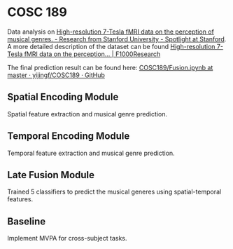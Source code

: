 # COSC 189
Data analysis on [High-resolution 7-Tesla fMRI data on the perception of musical genres. - Research from Stanford University - Spotlight at Stanford](https://exhibits.stanford.edu/data/catalog/vb917sg2499). A more detailed description of the dataset can be found [High-resolution 7-Tesla fMRI data on the perception… | F1000Research](https://f1000research.com/articles/4-174)

The final prediction result can be found here: [COSC189/Fusion.ipynb at master · yijingf/COSC189 · GitHub](https://github.com/yijingf/COSC189/blob/master/fusion/Fusion.ipynb)


## Spatial Encoding Module
Spatial feature extraction and musical genre prediction.

## Temporal Encoding Module
Temporal feature extraction and musical genre prediction.

## Late Fusion Module
Trained 5 classifiers to predict the musical generes using spatial-temporal features.

## Baseline
Implement MVPA for cross-subject tasks.
